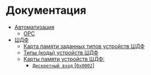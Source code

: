 # Документация

<!-- ![logo](img/image1.jpg) -->

- [Автоматизация](automation/)  
  - [OPC](automation/OPC)  
- [ШДФ](shdf/)
  - [Карта памяти заданных типов устройств ШДФ](shdf/devices-map.md)
  - [Типы (коды) устройств ШДФ](shdf/device-types.md)
  - [Карты памяти устройств ШДФ:](shdf/maps/)
    - [`Дискретный вход` [`0x0002`]](shdf/maps/di%20[0002].md)
